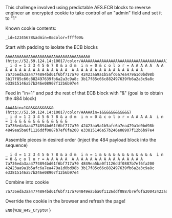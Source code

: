 This challenge involved using predictable AES.ECB blocks to reverse 
engineer an encrypted cookie to take control of an "admin" field and set 
it to "1"


Known cookie contents: 
```
_id=12345678&admin=0&color=ffff00&
```

Start with padding to isolate the ECB blocks
```
AAAAAAAAAAAAAAAAAAAAAAAAAAAAAAAAAAAAA (http://52.59.124.14:10017/color/AAAAAAAAAAAAAAAAAAAAAAAAAAAAAAAAAAAAA)
_ i d = 1 2 3 4 5 6 7 8 & a d m  i n = 0 & c o l o r = A A A A A  A A A A A A A A A A A A A A A A  A A A A A A A A A A A A A A A A 
7a736eda3aa4774894bd61f6bf717a70 42423aa9a1b5afc6a7ea479a1d0bd98b 3b17f85c66c882497639fb6a2a3c9a8c 3b17f85c66c882497639fb6a2a3c9a8c e33815146a57b246e08907f12b6b97e4
```

Feed in "in=1" and pad the rest of that ECB block with "&" (goal is to obtain the 484 block)
```
AAAAAin=1&&&&&&&&&&&& (http://52.59.124.14:10017/color/AAAAAin=1&&&&&&&&&&&&)
_ i d = 1 2 3 4 5 6 7 8 & a d m  i n = 0 & c o l o r = A A A A A  i n = 1 & & & & & & & & & & & &
7a736eda3aa4774894bd61f6bf717a70 42423aa9a1b5afc6a7ea479a1d0bd98b 4849ea5ba0f1126ddf0887b7ef6fa200 e33815146a57b246e08907f12b6b97e4
```

Assemble pieces in desired order (inject the 484 payload block into the sequence)
```
_ i d = 1 2 3 4 5 6 7 8 & a d m  i n = 1 & & & & & & & & & & & &  i n = 0 & c o l o r = A A A A A  A A A A A A A A A A A A A A A A 
7a736eda3aa4774894bd61f6bf717a70 4849ea5ba0f1126ddf0887b7ef6fa200 42423aa9a1b5afc6a7ea479a1d0bd98b 3b17f85c66c882497639fb6a2a3c9a8c e33815146a57b246e08907f12b6b97e4
```

Combine into cookie
```
7a736eda3aa4774894bd61f6bf717a704849ea5ba0f1126ddf0887b7ef6fa20042423aa9a1b5afc6a7ea479a1d0bd98b3b17f85c66c882497639fb6a2a3c9a8ce33815146a57b246e08907f12b6b97e4
```

Override the cookie in the browser and refresh the page!
```
ENO{W3B_H4S_Crypt0!}
```
